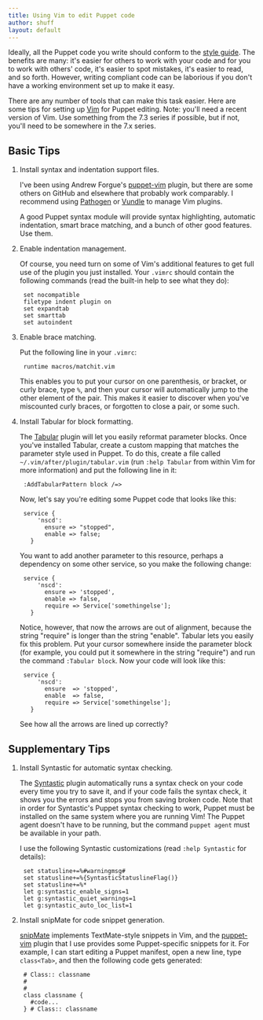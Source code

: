 ```yaml
---
title: Using Vim to edit Puppet code
author: shuff
layout: default
---
```

Ideally, all the Puppet code you write should conform to the [style guide](http://docs.puppetlabs.com/guides/style_guide.html).  The benefits are many: it's easier for others to work with your code and for you to work with others' code, it's easier to spot mistakes, it's easier to read, and so forth.  However, writing compliant code can be laborious if you don't have a working environment set up to make it easy.

There are any number of tools that can make this task easier.  Here are some tips for setting up [Vim](http://www.vim.org) for Puppet editing.  Note: you'll need a recent version of Vim.  Use something from the 7.3 series if possible, but if not, you'll need to be somewhere in the 7.x series.

## Basic Tips

1. Install syntax and indentation support files.

    I've been using Andrew Forgue's [puppet-vim](https://github.com/ajf/puppet-vim) plugin, but there are some others on GitHub and elsewhere that probably work comparably.  I recommend using [Pathogen](https://github.com/tpope/vim-pathogen) or [Vundle](https://github.com/gmarik/vundle) to manage Vim plugins.

    A good Puppet syntax module will provide syntax highlighting, automatic indentation, smart brace matching, and a bunch of other good features.  Use them.

2. Enable indentation management.

    Of course, you need turn on some of Vim's additional features to get full use of the plugin you just installed.  Your `.vimrc` should contain the following commands (read the built-in help to see what they do):

        set nocompatible
        filetype indent plugin on
        set expandtab
        set smarttab
        set autoindent

2. Enable brace matching.

    Put the following line in your `.vimrc`:

        runtime macros/matchit.vim

    This enables you to put your cursor on one parenthesis, or bracket, or curly brace, type `%`, and then your cursor will automatically jump to the other element of the pair.  This makes it easier to discover when you've miscounted curly braces, or forgotten to close a pair, or some such.

2. Install Tabular for block formatting.

    The [Tabular](https://github.com/godlygeek/tabular) plugin will let you easily reformat parameter blocks.  Once you've installed Tabular, create a custom mapping that matches the parameter style used in Puppet.  To do this, create a file called `~/.vim/after/plugin/tabular.vim` (run `:help Tabular` from within Vim for more information) and put the following line in it:

        :AddTabularPattern block /=>

    Now, let's say you're editing some Puppet code that looks like this:

        service {
            'nscd':
              ensure => "stopped",
              enable => false;
          }

    You want to add another parameter to this resource, perhaps a dependency on some other service, so you make the following change:

        service {
            'nscd':
              ensure => 'stopped',
              enable => false,
              require => Service['somethingelse'];
          }

    Notice, however, that now the arrows are out of alignment, because the string "require" is longer than the string "enable".  Tabular lets you easily fix this problem.  Put your cursor somewhere inside the parameter block (for example, you could put it somewhere in the string "require") and run the command `:Tabular block`.  Now your code will look like this:

        service {
            'nscd':
              ensure  => 'stopped',
              enable  => false,
              require => Service['somethingelse'];
          }

    See how all the arrows are lined up correctly?

## Supplementary Tips

1. Install Syntastic for automatic syntax checking.

    The [Syntastic](https://github.com/scrooloose/syntastic) plugin automatically runs a syntax check on your code every time you try to save it, and if your code fails the syntax check, it shows you the errors and stops you from saving broken code.  Note that in order for Syntastic's Puppet syntax checking to work, Puppet must be installed on the same system where you are running Vim!  The Puppet agent doesn't have to be running, but the command `puppet agent` must be available in your path.

    I use the following Syntastic customizations (read `:help Syntastic` for details):

        set statusline+=%#warningmsg#
        set statusline+=%{SyntasticStatuslineFlag()}
        set statusline+=%*
        let g:syntastic_enable_signs=1
        let g:syntastic_quiet_warnings=1
        let g:syntastic_auto_loc_list=1

2. Install snipMate for code snippet generation.

    [snipMate](https://github.com/msanders/snipmate.vim) implements TextMate-style snippets in Vim, and the [puppet-vim](https://github.com/ajf/puppet-vim) plugin that I use provides some Puppet-specific snippets for it.  For example, I can start editing a Puppet manifest, open a new line, type `class<Tab>`, and then the following code gets generated:

        # Class:: classname
        #
        #
        class classname {
          #code...
        } # Class:: classname

